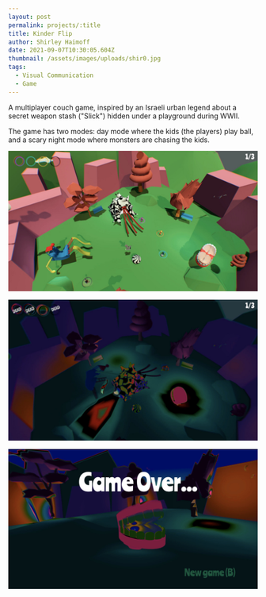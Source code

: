 ```yaml
---
layout: post
permalink: projects/:title
title: Kinder Flip
author: Shirley Haimoff
date: 2021-09-07T10:30:05.604Z
thumbnail: /assets/images/uploads/shir0.jpg
tags:
  - Visual Communication
  - Game
---
```

A multiplayer couch game, inspired by an Israeli urban legend about a secret weapon stash ("Slick") hidden under a playground during WWII.

The game has two modes: day mode where the kids (the players) play ball, and a scary night mode where monsters are chasing the kids.

![](/assets/images/uploads/shir1.jpg)

![](/assets/images/uploads/shir2.jpg)

![](/assets/images/uploads/shir3.jpg)
